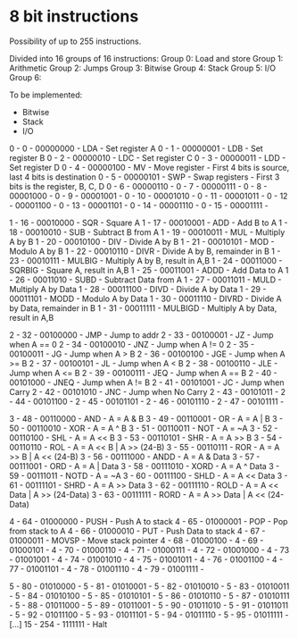 # 8 bit instructions

Possibility of up to 255 instructions.

Divided into 16 groups of 16 instructions:
Group 0: Load and store
Group 1: Arithmetic
Group 2: Jumps
Group 3: Bitwise
Group 4: Stack
Group 5: I/O
Group 6: 

To be implemented: 
- Bitwise
- Stack
- I/O

0 - 0 - 00000000 - LDA - Set register A
0 - 1 - 00000001 - LDB - Set register B
0 - 2 - 00000010 - LDC - Set register C
0 - 3 - 00000011 - LDD - Set register D
0 - 4 - 00000100 - MV - Move register - First 4 bits is source, last 4 bits is destination
0 - 5 - 00000101 - SWP - Swap registers - First 3 bits is the register, B, C, D 
0 - 6 - 00000110 - 
0 - 7 - 00000111 - 
0 - 8 - 00001000 - 
0 - 9 - 00001001 - 
0 - 10 - 00001010 - 
0 - 11 - 00001011 - 
0 - 12 - 00001100 - 
0 - 13 - 00001101 - 
0 - 14 - 00001110 - 
0 - 15 - 00001111 - 

1 - 16 - 00010000 - SQR - Square A
1 - 17 - 00010001 - ADD - Add B to A
1 - 18 - 00010010 - SUB - Subtract B from A
1 - 19 - 00010011 - MUL - Multiply A by B
1 - 20 - 00010100 - DIV - Divide A by B
1 - 21 - 00010101 - MOD - Modulo A by B
1 - 22 - 00010110 - DIVR - Divide A by B, remainder in B
1 - 23 - 00010111 - MULBIG - Multiply A by B, result in A,B
1 - 24 - 00011000 - SQRBIG - Square A, result in A,B
1 - 25 - 00011001 - ADDD - Add Data to A
1 - 26 - 00011010 - SUBD - Subtract Data from A
1 - 27 - 00011011 - MULD - Multiply A by Data
1 - 28 - 00011100 - DIVD - Divide A by Data
1 - 29 - 00011101 - MODD - Modulo A by Data
1 - 30 - 00011110 - DIVRD - Divide A by Data, remainder in B
1 - 31 - 00011111 - MULBIGD - Multiply A by Data, result in A,B

2 - 32 - 00100000 - JMP - Jump to addr
2 - 33 - 00100001 - JZ - Jump when A == 0
2 - 34 - 00100010 - JNZ - Jump when A != 0
2 - 35 - 00100011 - JG - Jump when A > B
2 - 36 - 00100100 - JGE - Jump when A >= B
2 - 37 - 00100101 - JL - Jump when A < B
2 - 38 - 00100110 - JLE - Jump when A <= B
2 - 39 - 00100111 - JEQ - Jump when A == B
2 - 40 - 00101000 - JNEQ - Jump when A != B
2 - 41 - 00101001 - JC - Jump when Carry
2 - 42 - 00101010 - JNC - Jump when No Carry
2 - 43 - 00101011 - 
2 - 44 - 00101100 -
2 - 45 - 00101101 -
2 - 46 - 00101110 -
2 - 47 - 00101111 -

3 - 48 - 00110000 - AND - A = A & B
3 - 49 - 00110001 - OR - A = A | B
3 - 50 - 00110010 - XOR - A = A ^ B
3 - 51 - 00110011 - NOT - A = ~A
3 - 52 - 00110100 - SHL - A = A << B
3 - 53 - 00110101 - SHR - A = A >> B
3 - 54 - 00110110 - ROL - A = A << B | A >> (24-B)
3 - 55 - 00110111 - ROR - A = A >> B | A << (24-B)
3 - 56 - 00111000 - ANDD - A = A & Data
3 - 57 - 00111001 - ORD - A = A | Data
3 - 58 - 00111010 - XORD - A = A ^ Data
3 - 59 - 00111011 - NOTD - A = ~A
3 - 60 - 00111100 - SHLD - A = A << Data
3 - 61 - 00111101 - SHRD - A = A >> Data
3 - 62 - 00111110 - ROLD - A = A << Data | A >> (24-Data)
3 - 63 - 00111111 - RORD - A = A >> Data | A << (24-Data)

4 - 64 - 01000000 - PUSH - Push A to stack
4 - 65 - 01000001 - POP - Pop from stack to A
4 - 66 - 01000010 - PUT - Push Data to stack
4 - 67 - 01000011 - MOVSP - Move stack pointer
4 - 68 - 01000100 - 
4 - 69 - 01000101 -
4 - 70 - 01000110 -
4 - 71 - 01000111 -
4 - 72 - 01001000 -
4 - 73 - 01001001 -
4 - 74 - 01001010 -
4 - 75 - 01001011 -
4 - 76 - 01001100 -
4 - 77 - 01001101 -
4 - 78 - 01001110 -
4 - 79 - 01001111 -

5 - 80 - 01010000 -
5 - 81 - 01010001 -
5 - 82 - 01010010 -
5 - 83 - 01010011 -
5 - 84 - 01010100 -
5 - 85 - 01010101 -
5 - 86 - 01010110 -
5 - 87 - 01010111 -
5 - 88 - 01011000 -
5 - 89 - 01011001 -
5 - 90 - 01011010 -
5 - 91 - 01011011 -
5 - 92 - 01011100 -
5 - 93 - 01011101 -
5 - 94 - 01011110 -
5 - 95 - 01011111 -
[...]
15 - 254 - 1111111 - Halt
